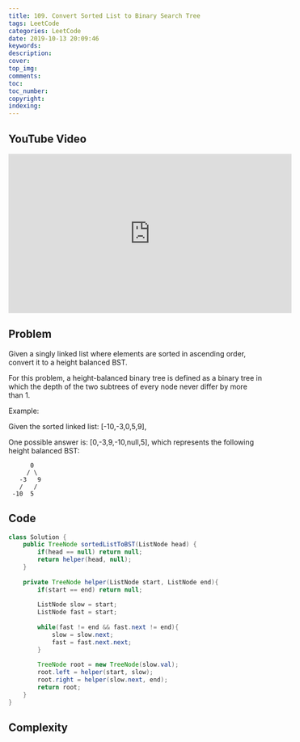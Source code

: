 ```yaml
---
title: 109. Convert Sorted List to Binary Search Tree
tags: LeetCode
categories: LeetCode
date: 2019-10-13 20:09:46
keywords:
description:
cover:
top_img:
comments:
toc:
toc_number:
copyright:
indexing:
---
```

## YouTube Video
<iframe width="560" height="315" src="https://www.youtube.com/embed/aH0rBLZLr2E" frameborder="0" allow="accelerometer; autoplay; encrypted-media; gyroscope; picture-in-picture" allowfullscreen></iframe>

## Problem
Given a singly linked list where elements are sorted in ascending order, convert it to a height balanced BST.

For this problem, a height-balanced binary tree is defined as a binary tree in which the depth of the two subtrees of every node never differ by more than 1.

Example:

Given the sorted linked list: [-10,-3,0,5,9],

One possible answer is: [0,-3,9,-10,null,5], which represents the following height balanced BST:
```
      0
     / \
   -3   9
   /   /
 -10  5
```

## Code
```java
class Solution {
    public TreeNode sortedListToBST(ListNode head) {
        if(head == null) return null;
        return helper(head, null);
    }
    
    private TreeNode helper(ListNode start, ListNode end){
        if(start == end) return null;
        
        ListNode slow = start;
        ListNode fast = start;
        
        while(fast != end && fast.next != end){
            slow = slow.next;
            fast = fast.next.next;
        }
        
        TreeNode root = new TreeNode(slow.val);
        root.left = helper(start, slow);
        root.right = helper(slow.next, end);
        return root;
    }
}
```

## Complexity
